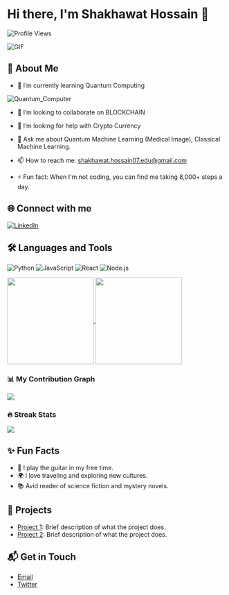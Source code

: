 # Hi there, I'm Shakhawat Hossain 👋
![Profile Views](https://komarev.com/ghpvc/?username=shakhawathossain07&color=brightgreen)

![GIF](https://media.giphy.com/media/26xBwdIuRJiAIqHwA/giphy.gif)


## 🚀 About Me
- 🌱 I’m currently learning Quantum Computing

![Quantum_Computer](https://github.com/user-attachments/assets/8cae2296-a2ac-4a73-8899-3ecbc87d2086)

- 👯 I’m looking to collaborate on BLOCKCHAIN


- 🤔 I’m looking for help with Crypto Currency

- 💬 Ask me about Quantum Machine Learning (Medical Image), Classical Machine Learning.


- 📫 How to reach me: [shakhawat.hossain07.edu@gmail.com](mailto:shakhawat.hossain07.edu@gmail.com)
- ⚡ Fun fact: When I'm not coding, you can find me taking 8,000+ steps a day.

## 🌐 Connect with me
[![LinkedIn](https://img.shields.io/badge/LinkedIn-0077B5?style=for-the-badge&logo=linkedin&logoColor=white)](https://www.linkedin.com/in/shakhawathossain07/)

## 🛠️ Languages and Tools
![Python](https://img.shields.io/badge/Python-3776AB?style=for-the-badge&logo=python&logoColor=white)
![JavaScript](https://img.shields.io/badge/JavaScript-F7DF1E?style=for-the-badge&logo=javascript&logoColor=white)
![React](https://img.shields.io/badge/React-20232A?style=for-the-badge&logo=react&logoColor=61DAFB)
![Node.js](https://img.shields.io/badge/Node.js-339933?style=for-the-badge&logo=nodedotjs&logoColor=white)

<a href="https://github.com/shakhawathossain07">
  <img height=200 align="center" src="https://github-readme-stats.vercel.app/api?username=shakhawathossain07&show_icons=true&count_private=true&hide=stars&theme=radical&hide_border=true&bg_color=45,000046,1CB5E0&title_color=ffffff&text_color=ffffff" />
</a>
<a href="https://github.com/shakhawathossain07">
  <img height=200 align="center" src="https://github-readme-stats.vercel.app/api/top-langs?username=shakhawathossain07&layout=compact&langs_count=8&theme=radical&hide_border=true&bg_color=45,1CB5E0,000046&title_color=ffffff&text_color=ffffff" />
</a>

### 📊 My Contribution Graph
<a href="https://github.com/shakhawathossain07">
  <img align="center" src="https://github-readme-activity-graph.vercel.app/graph?username=shakhawathossain07&theme=react-dark&area=true&hide_border=true&custom_title=My%20Activity%20Graph" />
</a>

### 🔥 Streak Stats
<a href="https://github.com/shakhawathossain07">
  <img align="center" src="https://github-readme-streak-stats.herokuapp.com/?user=shakhawathossain07&theme=radical&hide_border=true&ring=1CB5E0&fire=1CB5E0&currStreakNum=ffffff&currStreakLabel=ffffff" />
</a>

## ✨ Fun Facts
- 🎸 I play the guitar in my free time.
- 🌍 I love traveling and exploring new cultures.
- 📚 Avid reader of science fiction and mystery novels.

## 💼 Projects
- [Project 1](https://github.com/shakhawathossain07/project1): Brief description of what the project does.
- [Project 2](https://github.com/shakhawathossain07/project2): Brief description of what the project does.

## 📬 Get in Touch
- [Email](mailto:your-email@example.com)
- [Twitter](https://twitter.com/your-twitter-handle)


